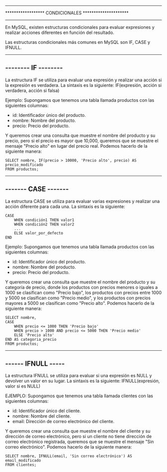 ******************************************************
****************** CONDICIONALES *********************
******************************************************

En MySQL, existen estructuras condicionales para evaluar expresiones y realizar acciones diferentes en función del resultado. 

Las estructuras condicionales más comunes en MySQL son IF, CASE y IFNULL.

--------------------
-------- IF --------
--------------------
La estructura IF se utiliza para evaluar una expresión y realizar una acción si la expresión es verdadera. La sintaxis es la siguiente:
    IF(expresión, acción si verdadera, acción si falsa)

Ejemplo:
Supongamos que tenemos una tabla llamada productos con las siguientes columnas:
-   id: Identificador único del producto.
-   nombre: Nombre del producto.
-   precio: Precio del producto.

Y queremos crear una consulta que muestre el nombre del producto y su precio, pero si el precio es mayor que 10,000, queremos que se muestre el mensaje "Precio alto" en lugar del precio real. Podemos hacerlo de la siguiente manera:

    SELECT nombre, IF(precio > 10000, 'Precio alto', precio) AS precio_modificado
    FROM productos;

--------------------
------- CASE -------
--------------------
La estructura CASE se utiliza para evaluar varias expresiones y realizar una acción diferente para cada una. La sintaxis es la siguiente:

    CASE 
        WHEN condición1 THEN valor1
        WHEN condición2 THEN valor2
        ...
        ELSE valor_por_defecto
    END

Ejemplo:
Supongamos que tenemos una tabla llamada productos con las siguientes columnas:
-   id: Identificador único del producto.
-   nombre: Nombre del producto.
-   precio: Precio del producto.

Y queremos crear una consulta que muestre el nombre del producto y su categoría de precio, donde los productos con precios menores o iguales a 1000 se clasifican como "Precio bajo", los productos con precios entre 1000 y 5000 se clasifican como "Precio medio", y los productos con precios mayores a 5000 se clasifican como "Precio alto". Podemos hacerlo de la siguiente manera:

    SELECT nombre, 
    CASE 
        WHEN precio <= 1000 THEN 'Precio bajo'
        WHEN precio > 1000 AND precio <= 5000 THEN 'Precio medio'
        ELSE 'Precio alto'
    END AS categoria_precio
    FROM productos;

-------------------
------ IFNULL -----
--------------------
La estructura IFNULL se utiliza para evaluar si una expresión es NULL y devolver un valor en su lugar. La sintaxis es la siguiente:
    IFNULL(expresión, valor si es NULL)

EJEMPLO: 
Supongamos que tenemos una tabla llamada clientes con las siguientes columnas:
-   id: Identificador único del cliente.
-   nombre: Nombre del cliente.
-   email: Dirección de correo electrónico del cliente.

Y queremos crear una consulta que muestre el nombre del cliente y su dirección de correo electrónico, pero si un cliente no tiene dirección de correo electrónico registrada, queremos que se muestre el mensaje "Sin correo electrónico". Podemos hacerlo de la siguiente manera:

    SELECT nombre, IFNULL(email, 'Sin correo electrónico') AS email_modificado
    FROM clientes;